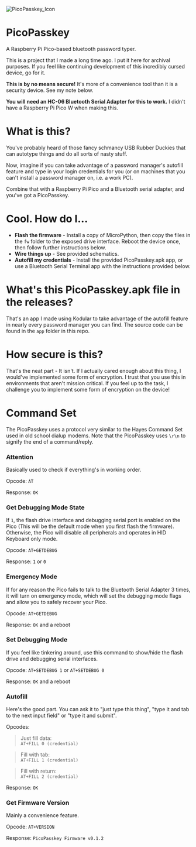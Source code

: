 ![PicoPasskey_Icon](https://github.com/user-attachments/assets/07adf39a-e3f2-4170-a7e4-e9de58ac6ea7)

# PicoPasskey
A Raspberry Pi Pico-based bluetooth password typer.

This is a project that I made a long time ago. I put it here for archival purposes. If you feel like continuing development of this incredibly cursed device, go for it.

**This is by no means secure!** It's more of a convenience tool than it is a security device. See my note below.

**You will need an HC-06 Bluetooth Serial Adapter for this to work.** I didn't have a Raspberry Pi Pico W when making this.

# What is this?
You've probably heard of those fancy schmancy USB Rubber Duckies that can autotype things and do all sorts of nasty stuff. 

Now, imagine if you can take advantage of a password manager's autofill feature and type in your login credentials for you (or on machines that you can't install a password manager on, i.e. a work PC).

Combine that with a Raspberry Pi Pico and a Bluetooth serial adapter, and you've got a PicoPasskey.

# Cool. How do I...
* **Flash the firmware** - Install a copy of MicroPython, then copy the files in the `fw` folder to the exposed drive interface. Reboot the device once, then follow further instructions below.
* **Wire things up** - See provided schematics.
* **Autofill my credentials** - Install the provided PicoPasskey.apk app, or use a Bluetooth Serial Terminal app with the instructions provided below.

# What's this PicoPasskey.apk file in the releases?
That's an app I made using Kodular to take advantage of the autofill feature in nearly every password manager you can find. The source code can be found in the `app` folder in this repo.

# How secure is this?
That's the neat part - It isn't. If I actually cared enough about this thing, I would've implemented some form of encryption. I trust that you use this in environments that aren't mission critical. If you feel up to the task, I challenge you to implement some form of encryption on the device!

# Command Set
The PicoPasskey uses a protocol very similar to the Hayes Command Set used in old school dialup modems. Note that the PicoPasskey uses `\r\n` to signify the end of a command/reply.

### Attention
Basically used to check if everything's in working order.

Opcode: `AT`  

Response: `OK`


### Get Debugging Mode State
If `1`, the flash drive interface and debugging serial port is enabled on the Pico (This will be the default mode when you first flash the firmware). Otherwise, the Pico will disable all peripherals and operates in HID Keyboard only mode.

Opcode: `AT+GETDEBUG`  

Response: `1` or `0`

### Emergency Mode
If for any reason the Pico fails to talk to the Bluetooth Serial Adapter 3 times, it will turn on emergency mode, which will set the debugging mode flags and allow you to safely recover your Pico.

Opcode: `AT+GETDEBUG`  

Response: `OK` and a reboot

### Set Debugging Mode
If you feel like tinkering around, use this command to show/hide the flash drive and debugging serial interfaces.

Opcode: `AT+SETDEBUG 1` or `AT+SETDEBUG 0`  

Response: `OK` and a reboot

### Autofill
Here's the good part. You can ask it to "just type this thing", "type it and tab to the next input field" or "type it and submit". 

Opcodes:

> Just fill data:  
> `AT+FILL 0 (credential)`

> Fill with tab:  
> `AT+FILL 1 (credential)` 

> Fill with return:  
> `AT+FILL 2 (credential)`

Response: `OK` 

### Get Firmware Version
Mainly a convenience feature.

Opcode: `AT+VERSION`

Response: `PicoPasskey Firmware v0.1.2`
